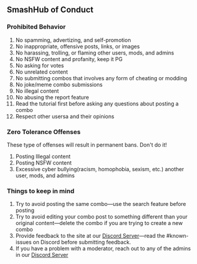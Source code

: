 ## SmashHub of Conduct

### Prohibited Behavior

1. No spamming, advertizing, and self-promotion
2. No inappropriate, offensive posts, links, or images
3. No harassing, trolling, or flaming other users, mods, and admins
4. No NSFW content and profanity, keep it PG
5. No asking for votes
6. No unrelated content
7. No submitting combos that involves any form of cheating or modding
8. No joke/meme combo submissions
9. No illegal content
10. No abusing the report feature
11. Read the tutorial first before asking any questions about posting a combo
12. Respect other usersa and their opinions

### Zero Tolerance Offenses

These type of offenses will result in permanent bans. Don't do it!

1. Posting Illegal content
2. Posting NSFW content
3. Excessive cyber bullying(racism, homophobia, sexism, etc.) another user, mods, and admins

### Things to keep in mind

1. Try to avoid posting the same combo—use the search feature before posting
2. Try to avoid editing your combo post to something different than your original content—delete the combo if you are trying to create a new combo
3. Provide feedback to the site at our <a href="https://discord.com/invite/VbnAwUg">Discord Server</a>—read the #known-issues on Discord before submitting feedback.
4. If you have a problem with a moderator, reach out to any of the admins in our <a href="https://discord.com/invite/VbnAwUg">Discord Server</a>
